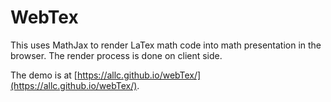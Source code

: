 # WebTex
This uses MathJax to render LaTex math code into math presentation in the browser.
The render process is done on client side.

The demo is at [https://allc.github.io/webTex/](https://allc.github.io/webTex/).
